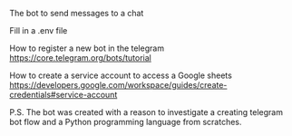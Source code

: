 The bot to send messages to a chat


Fill in a .env file

How to register a new bot in the telegram
https://core.telegram.org/bots/tutorial

How to create a service account to access a Google sheets
https://developers.google.com/workspace/guides/create-credentials#service-account


P.S. The bot was created with a reason to investigate a creating telegram bot flow and a Python programming language from scratches.
